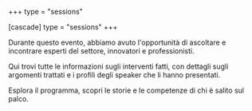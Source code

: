 +++
type = "sessions"

[cascade]
type = "sessions"
+++

Durante questo evento, abbiamo avuto l'opportunità di ascoltare e incontrare esperti del settore, innovatori e professionisti.

Qui trovi tutte le informazioni sugli interventi fatti, con dettagli sugli argomenti trattati e i profili degli speaker che li hanno presentati.

Esplora il programma, scopri le storie e le competenze di chi è salito sul palco.
